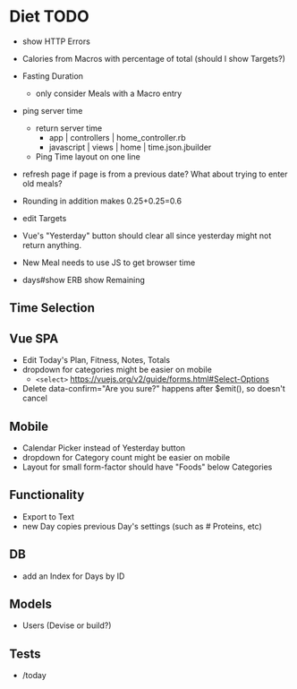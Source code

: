 # Diet TODO

- show HTTP Errors
- Calories from Macros with percentage of total (should I show Targets?)
- Fasting Duration
  - only consider Meals with a Macro entry

- ping server time
  - return server time
    - app | controllers | home_controller.rb
    - javascript | views | home | time.json.jbuilder
  - Ping Time layout on one line

- refresh page if page is from a previous date?  What about trying to enter old meals?

- Rounding in addition makes 0.25+0.25=0.6
- edit Targets

- Vue's "Yesterday" button should clear all since yesterday might not return anything.
- New Meal needs to use JS to get browser time
- days#show ERB show Remaining

## Time Selection

## Vue SPA

- Edit Today's Plan, Fitness, Notes, Totals
- dropdown for categories might be easier on mobile
  -  `<select>` https://vuejs.org/v2/guide/forms.html#Select-Options
- Delete data-confirm="Are you sure?" happens after $emit(), so doesn't cancel

## Mobile

- Calendar Picker instead of Yesterday button
- dropdown for Category count might be easier on mobile
- Layout for small form-factor should have "Foods" below Categories

## Functionality

- Export to Text
- new Day copies previous Day's settings (such as # Proteins, etc)

## DB

- add an Index for Days by ID

## Models

- Users (Devise or build?)

## Tests

- /today
